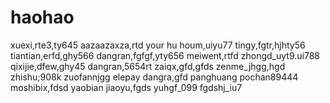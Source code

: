 # haohao
xuexi,rte3,ty645
aazaazaxza,rtd
your hu houm,uiyu77
tingy,fgtr,hjhty56
tiantian,erfd,ghy566
dangran,fgfgf,yty656
meiwent,rtfd
zhongd_uyt9.ui788
qixijie,dfew,ghy45
dangran,5654rt
zaiqx,gfd,gfds
zenme_jhgg,hgd
zhishu;908k
zuofannjgg
elepay
dangra,gfd
panghuang
pochan89444
moshibix,fdsd
yaobian
jiaoyu,fgds
yuhgf_099
fgdshj_iu7
